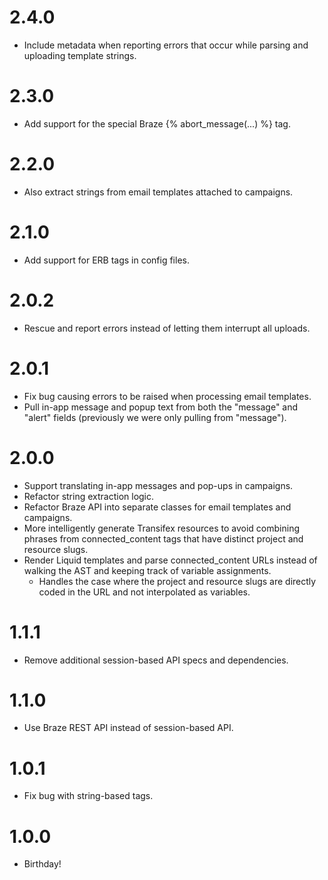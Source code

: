 # 2.4.0
* Include metadata when reporting errors that occur while parsing and uploading template strings.

# 2.3.0
* Add support for the special Braze {% abort_message(...) %} tag.

# 2.2.0
* Also extract strings from email templates attached to campaigns.

# 2.1.0
* Add support for ERB tags in config files.

# 2.0.2
* Rescue and report errors instead of letting them interrupt all uploads.

# 2.0.1
* Fix bug causing errors to be raised when processing email templates.
* Pull in-app message and popup text from both the "message" and "alert" fields (previously we were only pulling from "message").

# 2.0.0
* Support translating in-app messages and pop-ups in campaigns.
* Refactor string extraction logic.
* Refactor Braze API into separate classes for email templates and campaigns.
* More intelligently generate Transifex resources to avoid combining phrases from connected_content tags that have distinct project and resource slugs.
* Render Liquid templates and parse connected_content URLs instead of walking the AST and keeping track of variable assignments.
  - Handles the case where the project and resource slugs are directly coded in the URL and not interpolated as variables.

# 1.1.1
* Remove additional session-based API specs and dependencies.

# 1.1.0
* Use Braze REST API instead of session-based API.

# 1.0.1
* Fix bug with string-based tags.

# 1.0.0
* Birthday!
